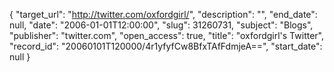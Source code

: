 {
  "target_url": "http://twitter.com/oxfordgirl/", 
  "description": "", 
  "end_date": null, 
  "date": "2006-01-01T12:00:00", 
  "slug": 31260731, 
  "subject": "Blogs", 
  "publisher": "twitter.com", 
  "open_access": true, 
  "title": "oxfordgirl's Twitter", 
  "record_id": "20060101T120000/4r1yfyfCw8BfxTAfFdmjeA==", 
  "start_date": null
}

